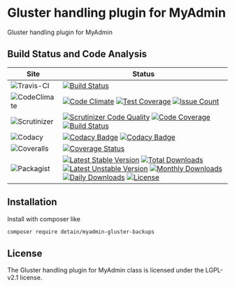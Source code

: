 # Gluster handling plugin for MyAdmin

Gluster handling plugin for MyAdmin

## Build Status and Code Analysis

Site          | Status
--------------|---------------------------
![Travis-CI](http://i.is.cc/storage/GYd75qN.png "Travis-CI")     | [![Build Status](https://travis-ci.org/detain/myadmin-gluster-backups.svg?branch=master)](https://travis-ci.org/detain/myadmin-gluster-backups)
![CodeClimate](http://i.is.cc/storage/GYlageh.png "CodeClimate")  | [![Code Climate](https://codeclimate.com/github/detain/myadmin-gluster-backups/badges/gpa.svg)](https://codeclimate.com/github/detain/myadmin-gluster-backups) [![Test Coverage](https://codeclimate.com/github/detain/myadmin-gluster-backups/badges/coverage.svg)](https://codeclimate.com/github/detain/myadmin-gluster-backups/coverage) [![Issue Count](https://codeclimate.com/github/detain/myadmin-gluster-backups/badges/issue_count.svg)](https://codeclimate.com/github/detain/myadmin-gluster-backups)
![Scrutinizer](http://i.is.cc/storage/GYeUnux.png "Scrutinizer")   | [![Scrutinizer Code Quality](https://scrutinizer-ci.com/g/myadmin-plugins/gluster-backups/badges/quality-score.png?b=master)](https://scrutinizer-ci.com/g/myadmin-plugins/gluster-backups/?branch=master) [![Code Coverage](https://scrutinizer-ci.com/g/myadmin-plugins/gluster-backups/badges/coverage.png?b=master)](https://scrutinizer-ci.com/g/myadmin-plugins/gluster-backups/?branch=master) [![Build Status](https://scrutinizer-ci.com/g/myadmin-plugins/gluster-backups/badges/build.png?b=master)](https://scrutinizer-ci.com/g/myadmin-plugins/gluster-backups/build-status/master)
![Codacy](http://i.is.cc/storage/GYi66Cx.png "Codacy")        | [![Codacy Badge](https://api.codacy.com/project/badge/Grade/226251fc068f4fd5b4b4ef9a40011d06)](https://www.codacy.com/app/detain/myadmin-gluster-backups) [![Codacy Badge](https://api.codacy.com/project/badge/Coverage/25fa74eb74c947bf969602fcfe87e349)](https://www.codacy.com/app/detain/myadmin-gluster-backups?utm_source=github.com&utm_medium=referral&utm_content=detain/myadmin-gluster-backups&utm_campaign=Badge_Coverage)
![Coveralls](http://i.is.cc/storage/GYjNSim.png "Coveralls")    | [![Coverage Status](https://coveralls.io/repos/github/detain/db_abstraction/badge.svg?branch=master)](https://coveralls.io/github/detain/myadmin-gluster-backups?branch=master)
![Packagist](http://i.is.cc/storage/GYacBEX.png "Packagist")     | [![Latest Stable Version](https://poser.pugx.org/detain/myadmin-gluster-backups/version)](https://packagist.org/packages/detain/myadmin-gluster-backups) [![Total Downloads](https://poser.pugx.org/detain/myadmin-gluster-backups/downloads)](https://packagist.org/packages/detain/myadmin-gluster-backups) [![Latest Unstable Version](https://poser.pugx.org/detain/myadmin-gluster-backups/v/unstable)](//packagist.org/packages/detain/myadmin-gluster-backups) [![Monthly Downloads](https://poser.pugx.org/detain/myadmin-gluster-backups/d/monthly)](https://packagist.org/packages/detain/myadmin-gluster-backups) [![Daily Downloads](https://poser.pugx.org/detain/myadmin-gluster-backups/d/daily)](https://packagist.org/packages/detain/myadmin-gluster-backups) [![License](https://poser.pugx.org/detain/myadmin-gluster-backups/license)](https://packagist.org/packages/detain/myadmin-gluster-backups)


## Installation

Install with composer like

```sh
composer require detain/myadmin-gluster-backups
```

## License

The Gluster handling plugin for MyAdmin class is licensed under the LGPL-v2.1 license.

